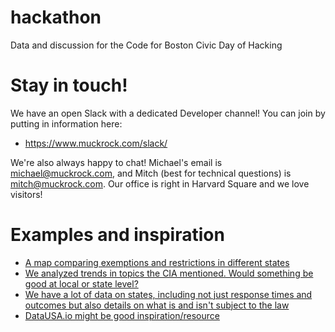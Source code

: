 # hackathon
Data and discussion for the Code for Boston Civic Day of Hacking

# Stay in touch!

We have an open Slack with a dedicated Developer channel! You can join by putting in information here:

* https://www.muckrock.com/slack/

We're also always happy to chat! Michael's email is michael@muckrock.com, and Mitch (best for technical questions) is mitch@muckrock.com. Our office is right in Harvard Square and we love visitors! 

# Examples and inspiration

* [A map comparing exemptions and restrictions in different states](https://projects.jsonline.com/apps/state-secrets/)
* [We analyzed trends in topics the CIA mentioned. Would something be good at local or state level?](https://www.muckrock.com/news/archives/2017/sep/21/trend-cia-crest-database/)
* [We have a lot of data on states, including not just response times and outcomes but also details on what is and isn't subject to the law](https://www.muckrock.com/place/united-states-of-america/massachusetts/)
* [DataUSA.io might be good inspiration/resource](https://datausa.io/profile/geo/new-york-ny/#demographics)
